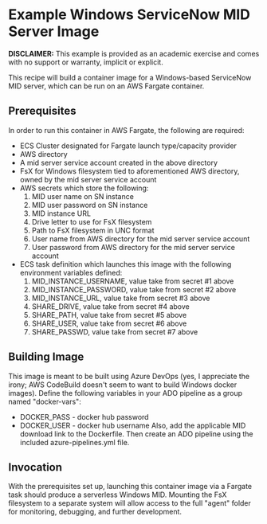 
# Example Windows ServiceNow MID Server Image

**DISCLAIMER:** This example is provided as an academic exercise and comes with no support or warranty, implicit or explicit.

This recipe will build a container image for a Windows-based ServiceNow MID server, which can be run on an AWS Fargate container.

## Prerequisites

In order to run this container in AWS Fargate, the following are required:

- ECS Cluster designated for Fargate launch type/capacity provider
- AWS directory
- A mid server service account created in the above directory
- FsX for Windows filesystem tied to aforementioned AWS directory, owned by the mid server service account
- AWS secrets which store the following:
    1. MID user name on SN instance
    2. MID user password on SN instance
    3. MID instance URL
    4. Drive letter to use for FsX filesystem
    5. Path to FsX filesystem in UNC format
    6. User name from AWS directory for the mid server service account
    7. User password from AWS directory for the mid server service account
- ECS task definition which launches this image with the following environment variables defined:
    1. MID_INSTANCE_USERNAME, value take from secret #1 above
    2. MID_INSTANCE_PASSWORD, value take from secret #2 above
    3. MID_INSTANCE_URL, value take from secret #3 above
    4. SHARE_DRIVE, value take from secret #4 above
    5. SHARE_PATH, value take from secret #5 above
    6. SHARE_USER, value take from secret #6 above
    7. SHARE_PASSWD, value take from secret #7 above

## Building Image

This image is meant to be built using Azure DevOps (yes, I appreciate the irony; AWS CodeBuild doesn't seem to want to build Windows docker images).  Define the following variables in your ADO pipeline as a group named "docker-vars":
- DOCKER_PASS - docker hub password
- DOCKER_USER - docker hub username
Also, add the applicable MID download link to the Dockerfile.
Then create an ADO pipeline using the included azure-pipelines.yml file.

## Invocation

With the prerequisites set up, launching this container image via a Fargate task should produce a serverless Windows MID.  Mounting the FsX filesystem to a separate system will allow access to the full "agent" folder for monitoring, debugging, and further development.
